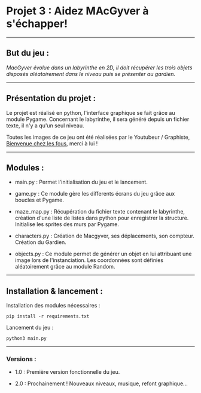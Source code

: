 # Projet 3 : Aidez MAcGyver à s'échapper!
***********************************************

## But du jeu :

*MacGyver évolue dans un labyrinthe en 2D, il doit récupérer les trois objets
disposés aléatoirement dans le niveau puis se présenter au gardien.*

************************************************

## Présentation du projet :

Le projet est réalisé en python, l'interface graphique se fait grâce au module Pygame.
Concernant le labyrinthe, il sera généré depuis un fichier texte, il n'y a qu'un seul niveau.


Toutes les images de ce jeu ont été réalisées par le Youtubeur / Graphiste,
[Bienvenue chez les fous](https://www.youtube.com/channel/UCIBuhfY5I16cNh36wFXc6zA "Lien vers la chaine du fou!"),
merci à lui ! 

****************************************

## Modules : 

- main.py : Permet l'initialisation du jeu et le lancement.


- game.py : Ce module gère les differents écrans du jeu grâce aux boucles et Pygame. 


- maze_map.py : Récupération du fichier texte contenant le labyrinthe, création d'une liste de listes dans python
                pour enregistrer la structure. Initialise les sprites des murs par Pygame. 


- characters.py : Création de Macgyver, ses déplacements, son compteur. Création du Gardien.


- objects.py : Ce module permet de générer un objet en lui attribuant une image lors de l'instanciation.
               Les coordonnées sont définies aléatoirement grâce au module Random.

********************************************************

## Installation & lancement : 

Installation des modules nécessaires :

    pip install -r requirements.txt
    
Lancement du jeu : 

    python3 main.py
    
*********************************************************

### Versions :

- 1.0 : Première version fonctionnelle du jeu.

- 2.0 : Prochainement !
Nouveaux niveaux, musique, refont graphique...
  
    

